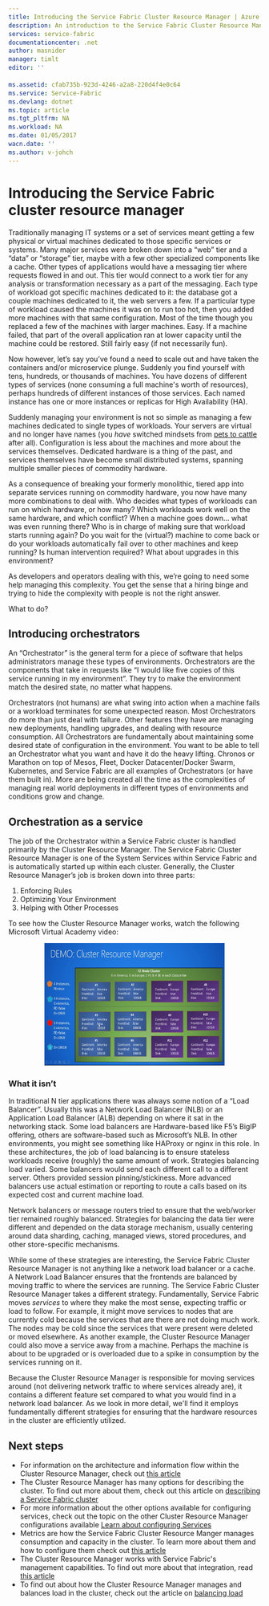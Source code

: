```yaml
---
title: Introducing the Service Fabric Cluster Resource Manager | Azure
description: An introduction to the Service Fabric Cluster Resource Manager.
services: service-fabric
documentationcenter: .net
author: masnider
manager: timlt
editor: ''

ms.assetid: cfab735b-923d-4246-a2a8-220d4f4e0c64
ms.service: Service-Fabric
ms.devlang: dotnet
ms.topic: article
ms.tgt_pltfrm: NA
ms.workload: NA
ms.date: 01/05/2017
wacn.date: ''
ms.author: v-johch
---
```


# Introducing the Service Fabric cluster resource manager
Traditionally managing IT systems or a set of services meant getting a few physical or virtual machines dedicated to those specific services or systems. Many major services were broken down into a “web” tier and a “data” or “storage” tier, maybe with a few other specialized components like a cache. Other types of applications would have a messaging tier where requests flowed in and out. This tier would connect to a work tier for any analysis or transformation necessary as a part of the messaging. Each type of workload got specific machines dedicated to it: the database got a couple machines dedicated to it, the web servers a few. If a particular type of workload caused the machines it was on to run too hot, then you added more machines with that same configuration. Most of the time though you replaced a few of the machines with larger machines. Easy. If a machine failed, that part of the overall application ran at lower capacity until the machine could be restored. Still fairly easy (if not necessarily fun).

Now however, let’s say you’ve found a need to scale out and have taken the containers and/or microservice plunge. Suddenly you find yourself with tens, hundreds, or thousands of machines. You have dozens of different types of services (none consuming a full machine's worth of resources), perhaps hundreds of different instances of those services. Each named instance has one or more instances or replicas for High Availability (HA).

Suddenly managing your environment is not so simple as managing a few machines dedicated to single types of workloads. Your servers are virtual and no longer have names (you *have* switched mindsets from [pets to cattle](http://www.slideshare.net/randybias/architectures-for-open-and-scalable-clouds/20) after all). Configuration is less about the machines and more about the services themselves. Dedicated hardware is a thing of the past, and services themselves have become small distributed systems, spanning multiple smaller pieces of commodity hardware.

As a consequence of breaking your formerly monolithic, tiered app into separate services running on commodity hardware, you now have many more combinations to deal with. Who decides what types of workloads can run on which hardware, or how many? Which workloads work well on the same hardware, and which conflict? When a machine goes down… what was even running there? Who is in charge of making sure that workload starts running again? Do you wait for the (virtual?) machine to come back or do your workloads automatically fail over to other machines and keep running? Is human intervention required? What about upgrades in this environment?

As developers and operators dealing with this, we’re going to need some help managing this complexity. You get the sense that a hiring binge and trying to hide the complexity with people is not the right answer.

What to do?

## Introducing orchestrators
An “Orchestrator” is the general term for a piece of software that helps administrators manage these types of environments. Orchestrators are the components that take in requests like “I would like five copies of this service running in my environment”. They try to make the environment match the desired state, no matter what happens.

Orchestrators (not humans) are what swing into action when a machine fails or a workload terminates for some unexpected reason. Most Orchestrators do more than just deal with failure. Other features they have are managing new deployments, handling upgrades, and dealing with resource consumption. All Orchestrators are fundamentally about maintaining some desired state of configuration in the environment. You want to be able to tell an Orchestrator what you want and have it do the heavy lifting. Chronos or Marathon on top of Mesos, Fleet, Docker Datacenter/Docker Swarm, Kubernetes, and Service Fabric are all examples of Orchestrators (or have them built in). More are being created all the time as the complexities of managing real world deployments in different types of environments and conditions grow and change.

## Orchestration as a service
The job of the Orchestrator within a Service Fabric cluster is handled primarily by the Cluster Resource Manager. The Service Fabric Cluster Resource Manager is one of the System Services within Service Fabric and is automatically started up within each cluster. Generally, the Cluster Resource Manager’s job is broken down into three parts:

1. Enforcing Rules
2. Optimizing Your Environment
3. Helping with Other Processes

To see how the Cluster Resource Manager works, watch the following Microsoft Virtual Academy video:
<center><a target="_blank" href="https://mva.microsoft.com/en-US/training-courses/building-microservices-applications-on-azure-service-fabric-16747?l=d4tka66yC_5706218965">
<img src="./media/service-fabric-cluster-resource-manager-introduction/ConceptsAndDemoVid.png" WIDTH="360" HEIGHT="244">
</a></center>

### What it isn’t
In traditional N tier applications there was always some notion of a “Load Balancer”. Usually this was a Network Load Balancer (NLB) or an Application Load Balancer (ALB) depending on where it sat in the networking stack. Some load balancers are Hardware-based like F5’s BigIP offering, others are software-based such as Microsoft’s NLB. In other environments, you might see something like HAProxy or nginx in this role. In these architectures, the job of load balancing is to ensure stateless workloads receive (roughly) the same amount of work. Strategies balancing load varied. Some balancers would send each different call to a different server. Others provided session pinning/stickiness. More advanced balancers use actual estimation or reporting to route a calls based on its expected cost and current machine load.

Network balancers or message routers tried to ensure that the web/worker tier remained roughly balanced. Strategies for balancing the data tier were different and depended on the data storage mechanism, usually centering around data sharding, caching, managed views, stored procedures, and other store-specific mechanisms.

While some of these strategies are interesting, the Service Fabric Cluster Resource Manager is not anything like a network load balancer or a cache. A Network Load Balancer ensures that the frontends are balanced by moving traffic to where the services are running. The Service Fabric Cluster Resource Manager takes a different strategy. Fundamentally, Service Fabric moves *services* to where they make the most sense, expecting traffic or load to follow. For example, it might move services to nodes that are currently cold because the services that are there are not doing much work. The nodes may be cold since the services that were present were deleted or moved elsewhere. As another example, the Cluster Resource Manager could also move a service away from a machine. Perhaps the machine is about to be upgraded or is overloaded due to a spike in consumption by the services running on it.

Because the Cluster Resource Manager is responsible for moving services around (not delivering network traffic to where services already are), it contains a different feature set compared to what you would find in a network load balancer. As we look in more detail, we'll find it employs fundamentally different strategies for ensuring that the hardware resources in the cluster are efficiently utilized.

## Next steps
- For information on the architecture and information flow within the Cluster Resource Manager, check out [this article ](./service-fabric-cluster-resource-manager-architecture.md)
- The Cluster Resource Manager has many options for describing the cluster. To find out more about them, check out this article on [describing a Service Fabric cluster](./service-fabric-cluster-resource-manager-cluster-description.md)
- For more information about the other options available for configuring services, check out the topic on the other Cluster Resource Manager configurations available [Learn about configuring Services](./service-fabric-cluster-resource-manager-configure-services.md)
- Metrics are how the Service Fabric Cluster Resource Manger manages consumption and capacity in the cluster. To learn more about them and how to configure them check out [this article](./service-fabric-cluster-resource-manager-metrics.md)
- The Cluster Resource Manager works with Service Fabric's management capabilities. To find out more about that integration, read [this article](./service-fabric-cluster-resource-manager-management-integration.md)
- To find out about how the Cluster Resource Manager manages and balances load in the cluster, check out the article on [balancing load](./service-fabric-cluster-resource-manager-balancing.md)